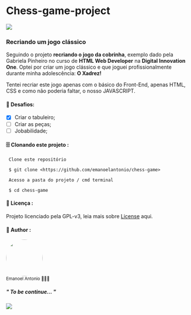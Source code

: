 # Chess-game-project
 <a href="https://github.com/emanoelantonio/netflix-clone-project/main/LICENSE.md"><img src="https://img.shields.io/static/v1?label=License&message=GPLv3&color=1A1818&style=for-the-badge&logo=github"/></a>
 ### Recriando um jogo clássico
Seguindo o projeto **recriando o jogo da cobrinha**, exemplo dado pela Gabriela Pinheiro no curso de **HTML Web Developer** na **Digital Innovation One**. Optei por criar um jogo clássico e que joguei profissionalmente durante minha adolescência: 
**O Xadrez!**

Tentei recriar este jogo apenas com o básico do Front-End, apenas HTML, CSS e como não poderia faltar, o nosso JAVASCRIPT.

#### 📑 Desafios:
- [x] Criar o tabuleiro;
- [ ] Criar as peças;
- [ ] Jobabilidade;

#### 🗄️ Clonando este projeto :

```
 Clone este repositório

 $ git clone <https://github.com/emanoelantonio/chess-game>

 Acesso a pasta do projeto / cmd terminal
 
 $ cd chess-game

```

#### 📑 Licença :

Projeto licenciado pela GPL-v3, leia mais sobre <a href="https://github.com/emanoelantonio/netflix-clone-project/main/LICENSE.md">License</a> aqui.<br />

#### 🧠 Author :
 <img style="border-radius: 50%;" src="https://avatars2.githubusercontent.com/u/60781248?s=460&u=43dbba3483d275c3d8964df24a8f5139f53dc282&v=4" width="100px;" alt=""/>
 <br /> 
 <sub>Emanoel Antonio 👨🏻‍💻</sub>

 ##### " To be continue... " 
 <a href="https://www.linkedin.com/in/emanoel-antonio-silva/"><img align="center" src="https://img.shields.io/static/v1?label=&message=Linkedin&color=3D008A&style=for-the-badge&logo=linkedin"/></a>

